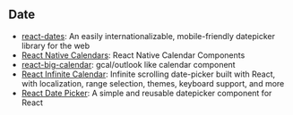 ## Date

- [react-dates](https://github.com/airbnb/react-dates): An easily internationalizable, mobile-friendly datepicker library for the web
- [React Native Calendars](https://github.com/wix/react-native-calendars): React Native Calendar Components
- [react-big-calendar](https://github.com/intljusticemission/react-big-calendar): gcal/outlook like calendar component
- [React Infinite Calendar](https://github.com/clauderic/react-infinite-calendar): Infinite scrolling date-picker built with React, with localization, range selection, themes, keyboard support, and more
- [React Date Picker](https://github.com/Hacker0x01/react-datepicker): A simple and reusable datepicker component for React
